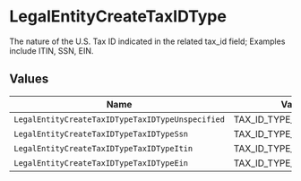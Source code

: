# LegalEntityCreateTaxIDType

The nature of the U.S. Tax ID indicated in the related tax_id field; Examples include ITIN, SSN, EIN.


## Values

| Name                                             | Value                                            |
| ------------------------------------------------ | ------------------------------------------------ |
| `LegalEntityCreateTaxIDTypeTaxIDTypeUnspecified` | TAX_ID_TYPE_UNSPECIFIED                          |
| `LegalEntityCreateTaxIDTypeTaxIDTypeSsn`         | TAX_ID_TYPE_SSN                                  |
| `LegalEntityCreateTaxIDTypeTaxIDTypeItin`        | TAX_ID_TYPE_ITIN                                 |
| `LegalEntityCreateTaxIDTypeTaxIDTypeEin`         | TAX_ID_TYPE_EIN                                  |